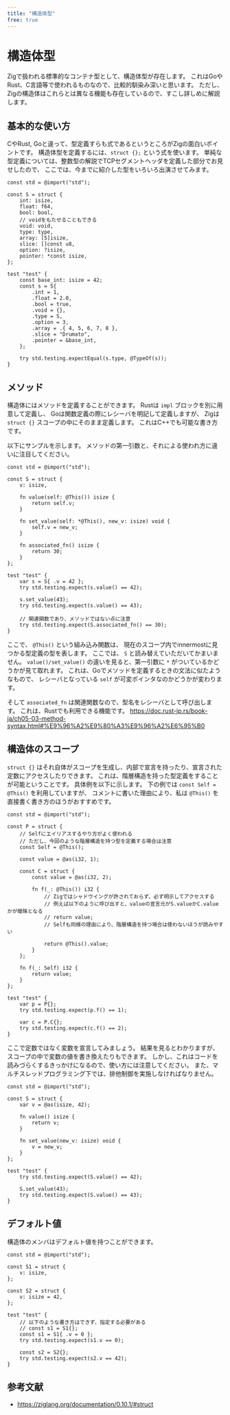 ```yaml
---
title: "構造体型"
free: true
---
```


# 構造体型

Zigで扱われる標準的なコンテナ型として、構造体型が存在します。
これはGoやRust、C言語等で使われるものなので、比較的馴染み深いと思います。
ただし、Zigの構造体はこれらとは異なる機能も存在しているので、すこし詳しめに解説します。

## 基本的な使い方

CやRust, Goと違って、型定義すらも式であるというところがZigの面白いポイントです。
構造体型を定義するには、`struct {};` という式を使います。
単純な型定義については、整数型の解説でTCPセグメントヘッダを定義した部分でお見せしたので、
ここでは、今までに紹介した型をいろいろ出演させてみます。

```zig
const std = @import("std");

const S = struct {
    int: isize,
    float: f64,
    bool: bool,
    // voidをもたせることもできる
    void: void,
    type: type,
    array: [5]isize,
    slice: []const u8,
    option: ?isize,
    pointer: *const isize,
};

test "test" {
    const base_int: isize = 42;
    const s = S{
        .int = 1,
        .float = 2.0,
        .bool = true,
        .void = {},
        .type = S,
        .option = 3,
        .array = .{ 4, 5, 6, 7, 8 },
        .slice = "Drumato",
        .pointer = &base_int,
    };

    try std.testing.expectEqual(s.type, @TypeOf(s));
}
```

## メソッド

構造体にはメソッドを定義することができます。
Rustは `impl` ブロックを別に用意して定義し、
Goは関数定義の際にレシーバを明記して定義しますが、
Zigは `struct {}` スコープの中にそのまま定義します。
これはC++でも可能な書き方です。

以下にサンプルを示します。
メソッドの第一引数と、それによる使われ方に違いに注目してください。

```zig
const std = @import("std");

const S = struct {
    v: isize,

    fn value(self: @This()) isize {
        return self.v;
    }

    fn set_value(self: *@This(), new_v: isize) void {
        self.v = new_v;
    }

    fn associated_fn() isize {
        return 30;
    }
};

test "test" {
    var s = S{ .v = 42 };
    try std.testing.expect(s.value() == 42);

    s.set_value(43);
    try std.testing.expect(s.value() == 43);

    // 関連関数であり、メソッドではない点に注意
    try std.testing.expect(S.associated_fn() == 30);
}
```

ここで、 `@This()` という組み込み関数は、
現在のスコープ内でinnermostに見つかる型定義の型を表します。
ここでは、 `S` と読み替えていただいてかまいません。
`value()/set_value()` の違いを見ると、第一引数に `*` がついているかどうかが見て取れます。
これは、Goでメソッドを定義するときの文法に似たようなもので、
レシーバとなっている `self` が可変ポインタなのかどうかが変わります。

そして `associated_fn` は関連関数なので、型名をレシーバとして呼び出します。
これは、Rustでも利用できる機能です。
<https://doc.rust-jp.rs/book-ja/ch05-03-method-syntax.html#%E9%96%A2%E9%80%A3%E9%96%A2%E6%95%B0>

## 構造体のスコープ

`struct {}` はそれ自体がスコープを生成し、内部で宣言を持ったり、宣言された定数にアクセスしたりできます。
これは、階層構造を持った型定義をすることが可能ということです。
具体例を以下に示します。
下の例では `const Self = @This()` を利用していますが、
コメントに書いた理由により、私は `@This()` を直接書く書き方のほうがおすすめです。

```zig
const std = @import("std");

const P = struct {
    // Selfにエイリアスするやり方がよく使われる
    // ただし、今回のような階層構造を持つ型を定義する場合は注意
    const Self = @This();

    const value = @as(i32, 1);

    const C = struct {
        const value = @as(i32, 2);

        fn f(_: @This()) i32 {
            // Zigではシャドウイングが許されておらず、必ず明示してアクセスする
            // 例えば以下のように呼び出すと、valueの宣言元がS.valueかC.valueかが曖昧となる
            // return value;
            // Selfも同様の理由により、階層構造を持つ場合は使わないほうが読みやすい

            return @This().value;
        }
    };

    fn f(_: Self) i32 {
        return value;
    }
};

test "test" {
    var p = P{};
    try std.testing.expect(p.f() == 1);

    var c = P.C{};
    try std.testing.expect(c.f() == 2);
}
```

ここで定数ではなく変数を宣言してみましょう。
結果を見るとわかりますが、スコープの中で変数の値を書き換えたりもできます。
しかし、これはコードを読みづらくするきっかけになるので、使い方には注意してください。
また、マルチスレッドプログラミング下では、排他制御を実施しなければなりません。

```
const std = @import("std");

const S = struct {
    var v = @as(isize, 42);

    fn value() isize {
        return v;
    }

    fn set_value(new_v: isize) void {
        v = new_v;
    }
};

test "test" {
    try std.testing.expect(S.value() == 42);

    S.set_value(43);
    try std.testing.expect(S.value() == 43);
}
```

## デフォルト値

構造体のメンバはデフォルト値を持つことができます。

```zig
const std = @import("std");

const S1 = struct {
    v: isize,
};

const S2 = struct {
    v: isize = 42,
};

test "test" {
    // 以下のような書き方はできず、指定する必要がある
    // const s1 = S1{};
    const s1 = S1{ .v = 0 };
    try std.testing.expect(s1.v == 0);

    const s2 = S2{};
    try std.testing.expect(s2.v == 42);
}
```

## 参考文献

- <https://ziglang.org/documentation/0.10.1/#struct>

